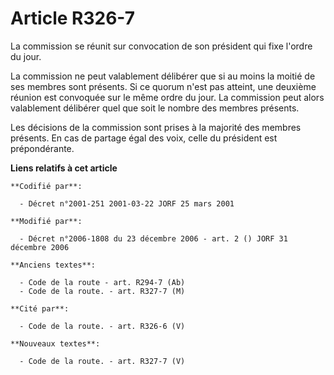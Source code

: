 # Article R326-7

La commission se réunit sur convocation de son président qui fixe l'ordre du jour.

La commission ne peut valablement délibérer que si au moins la moitié de ses membres sont présents. Si ce quorum n'est pas
atteint, une deuxième réunion est convoquée sur le même ordre du jour. La commission peut alors valablement délibérer quel
que soit le nombre des membres présents.

Les décisions de la commission sont prises à la majorité des membres présents. En cas de partage égal des voix, celle du
président est prépondérante.

**Liens relatifs à cet article**

	**Codifié par**:

	  - Décret n°2001-251 2001-03-22 JORF 25 mars 2001

	**Modifié par**:

	  - Décret n°2006-1808 du 23 décembre 2006 - art. 2 () JORF 31 décembre 2006

	**Anciens textes**:

	  - Code de la route - art. R294-7 (Ab)
	  - Code de la route. - art. R327-7 (M)

	**Cité par**:

	  - Code de la route. - art. R326-6 (V)

	**Nouveaux textes**:

	  - Code de la route. - art. R327-7 (V)

